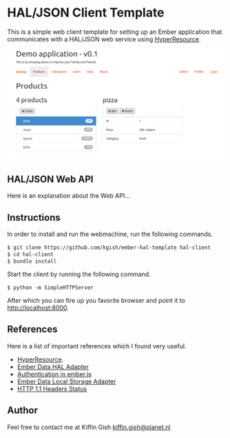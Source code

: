 # HAL/JSON Client Template

This is a simple web client template for setting up an Ember application that communicates with
a HAL/JSON web service using [HyperResource](https://github.com/gamache/hyperresource).

![](images/screenshot.png?raw=true)

## HAL/JSON Web API

Here is an explanation about the Web API...

## Instructions

In order to install and run the webmachine, run the following commands.

    $ git clone https://github.com/kgish/ember-hal-template hal-client
    $ cd hal-client
    $ bundle install

Start the client by running the following command.

    $ python -m SimpleHTTPServer

After which you can fire up you favorite browser and point it to [http://localhost:8000](http://localhost:8000).

## References

Here is a list of important references which I found very useful.

* [HyperResource](https://github.com/gamache/hyperresource).
* [Ember Data HAL Adapter](https://github.com/locks/ember-data-hal-adapter)
* [Authentication in ember.js](http://log.simplabs.com/post/53016599611/authentication-in-ember-js)
* [Ember Data Local Storage Adapter](https://github.com/kurko/ember-localstorage-adapter)
* [HTTP 1.1 Headers Status](http://upload.wikimedia.org/wikipedia/commons/8/88/Http-headers-status.png)

## Author

Feel free to contact me at Kiffin Gish <kiffin.gish@planet.nl>
